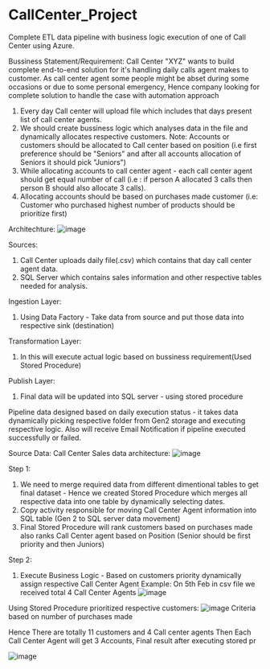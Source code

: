 # CallCenter_Project
Complete ETL data pipeline with business logic execution of one of Call Center using Azure.

Bussiness Statement/Requirement:
Call Center "XYZ" wants to build complete end-to-end solution for it's handling daily calls agent makes to customer. As call center agent some people might be abset during some occasions or due to some personal  emergency, Hence company looking for complete solution to handle the case with automation approach
1) Every day Call center will upload file which includes that days present list of call center agents.
2) We should create bussiness logic which analyses data in the file and dynamically allocates respective customers.
   Note: Accounts or customers should be allocated to Call center based on position (i.e first preference should be "Seniors" and after all accounts allocation of Seniors it should pick "Juniors")
3) While allocating accounts to call center agent - each call center agent should get equal number of call (i.e : if person A allocated 3 calls then person B should also allocate 3 calls).
4) Allocating accounts should be based on purchases made customer (i.e: Customer who purchased highest number of products should be prioritize first)

Architechture:
![image](https://github.com/vinaytekkur/CallCenter_Project/assets/156997918/b5482fcc-37b7-4598-b70f-38398fcf62e9)

Sources: 
1) Call Center uploads daily file(.csv) which contains that day call center agent data.
2) SQL Server which contains sales information and other respective tables needed for analysis.

Ingestion Layer:
1) Using Data Factory - Take data from source and put those data into respective sink (destination)

Transformation Layer:
1) In this will execute actual logic based on bussiness requirement(Used Stored Procedure)

Publish Layer:
1) Final data will be updated into SQL server - using stored procedure

Pipeline data designed based on daily execution status - it takes data dynamically picking respective folder from Gen2 storage and executing respective logic. Also will receive Email Notification if pipeline executed successfully or failed.

Source Data:
Call Center Sales data architecture:
![image](https://github.com/vinaytekkur/CallCenter_Project/assets/156997918/e637f44c-e3f2-450c-ba4f-e512d2ca0797)

Step 1:
1) We need to merge required data from different dimentional tables to get final dataset - Hence we created Stored Procedure which merges all respective data into one table by dynamically selecting dates.
2) Copy activity responsible for moving Call Center Agent information into SQL table (Gen 2 to SQL server data movement)
3) Final Stored Procedure will rank customers based on purchases made also ranks Call Center agent based on Position (Senior should be first priority and then Juniors)

Step 2:
1) Execute Business Logic - Based on customers priority dynamically assign respective Call Center Agent
   Example: 
On 5th Feb in csv file we received total 4 Call Center Agents
![image](https://github.com/vinaytekkur/CallCenter_Project/assets/156997918/6ceeca4b-9577-452a-a62b-c7a1df99ff33)

Using Stored Procedure prioritized respective customers:
![image](https://github.com/vinaytekkur/CallCenter_Project/assets/156997918/ac7bf278-0e28-408f-b7f6-4726699fb63b)
Criteria based on number of purchases made

Hence There are totally 11 customers and 4 Call center agents
Then Each Call Center Agent will get 3 Accounts, Final result after executing stored pr




![image](https://github.com/vinaytekkur/CallCenter_Project/assets/156997918/28a1b341-357d-4961-89c1-1b7599e098bf)



